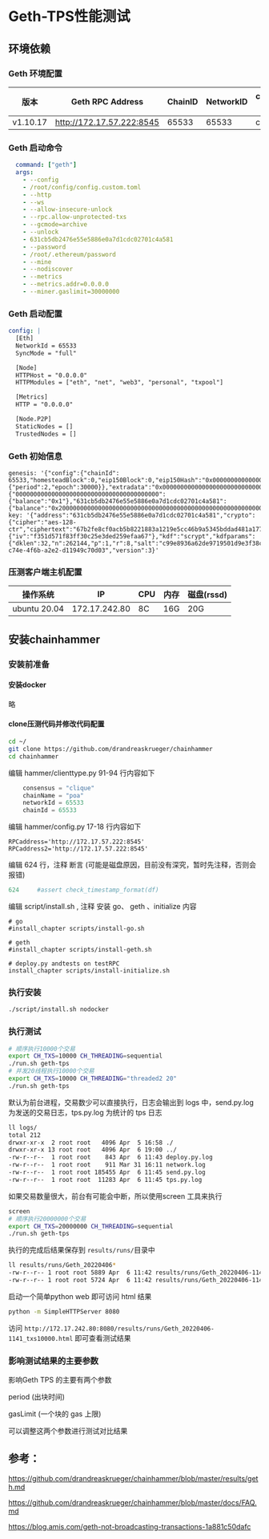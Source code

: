 # Geth-TPS性能测试

## 环境依赖

### Geth 环境配置

| 版本     | Geth RPC Address          | ChainID | NetworkID | consensus(共识算法) | CPU  | 内存 | 磁盘(rssd) |
| -------- | ------------------------- | ------- | --------- | ------------------- | ---- | ---- | ---------- |
| v1.10.17 | http://172.17.57.222:8545 | 65533   | 65533     | clique              | 4C   | 8G   | 100G       |

### Geth 启动命令

```yaml
  command: ["geth"]
  args:
    - --config
    - /root/config/config.custom.toml
    - --http
    - --ws
    - --allow-insecure-unlock
    - --rpc.allow-unprotected-txs
    - --gcmode=archive
    - --unlock
    - 631cb5db2476e55e5886e0a7d1cdc02701c4a581
    - --password
    - /root/.ethereum/password
    - --mine
    - --nodiscover
    - --metrics
    - --metrics.addr=0.0.0.0
    - --miner.gaslimit=30000000
```

### Geth 启动配置

```yaml
config: |
  [Eth]
  NetworkId = 65533
  SyncMode = "full"

  [Node]
  HTTPHost = "0.0.0.0"
  HTTPModules = ["eth", "net", "web3", "personal", "txpool"]

  [Metrics]
  HTTP = "0.0.0.0"

  [Node.P2P]
  StaticNodes = []
  TrustedNodes = []
```

### Geth 初始信息

```
genesis: '{"config":{"chainId": 65533,"homesteadBlock":0,"eip150Block":0,"eip150Hash":"0x0000000000000000000000000000000000000000000000000000000000000000","eip155Block":0,"eip158Block":0,"byzantiumBlock":0,"constantinopleBlock":0,"petersburgBlock":0,"istanbulBlock":0,"clique":{"period":2,"epoch":30000}},"extradata":"0x0000000000000000000000000000000000000000000000000000000000000000631cb5db2476e55e5886e0a7d1cdc02701c4a5810000000000000000000000000000000000000000000000000000000000000000000000000000000000000000000000000000000000000000000000000000000000","gasLimit":"30000000","coinbase":"0x0000000000000000000000000000000000000000","difficulty":"0x1","mixHash":"0x0000000000000000000000000000000000000000000000000000000000000000","alloc":{"0000000000000000000000000000000000000000":{"balance":"0x1"},"631cb5db2476e55e5886e0a7d1cdc02701c4a581":{"balance":"0x200000000000000000000000000000000000000000000000000000000000000"}},"nonce":"0x0000000000000123","number":"0x0","gasUsed":"0x0","parentHash":"0x0000000000000000000000000000000000000000000000000000000000000000","baseFeePerGas":null}'
key: '{"address":"631cb5db2476e55e5886e0a7d1cdc02701c4a581","crypto":{"cipher":"aes-128-ctr","ciphertext":"67b2fe8cf0acb5b8221883a1219e5cc46b9a5345bddad481a1775f4bdc2d37f6","cipherparams":{"iv":"f351d571f83ff30c25e3ded259efaa67"},"kdf":"scrypt","kdfparams":{"dklen":32,"n":262144,"p":1,"r":8,"salt":"c99e8936a62de9719501d9e3f38c08a896820d5dd9c7689195fe84a079b42250"},"mac":"9ccf8654d97369bd9acb7bec5eb72f1e56e84d781aa86501b9407270e3b1eeeb"},"id":"18a30473-c74e-4f6b-a2e2-d11949c70d03","version":3}'
```

### 压测客户端主机配置

| 操作系统     | IP            | CPU  | 内存 | 磁盘(rssd) |
| ------------ | ------------- | ---- | ---- | ---------- |
| ubuntu 20.04 | 172.17.242.80 | 8C   | 16G  | 20G        |

## 安装chainhammer

### 安装前准备

#### 安装docker

略

#### clone压测代码并修改代码配置

```sh
cd ~/
git clone https://github.com/drandreaskrueger/chainhammer
cd chainhammer
```

编辑 hammer/clienttype.py 91-94 行内容如下

```python
    consensus = "clique"
    chainName = "poa"
    networkId = 65533
    chainId = 65533
```

编辑 hammer/config.py 17-18 行内容如下

```
RPCaddress='http://172.17.57.222:8545'
RPCaddress2='http://172.17.57.222:8545'
```

编辑 624 行，注释 断言 (可能是磁盘原因，目前没有深究，暂时先注释，否则会报错) 

```python
624     #assert check_timestamp_format(df)
```

编辑 script/install.sh , 注释 安装 go、 geth 、initialize 内容

```
# go
#install_chapter scripts/install-go.sh

# geth
#install_chapter scripts/install-geth.sh

# deploy.py andtests on testRPC
install_chapter scripts/install-initialize.sh
```

### 执行安装

```sh
./script/install.sh nodocker
```

### 执行测试

```sh
# 顺序执行10000个交易
export CH_TXS=10000 CH_THREADING=sequential
./run.sh geth-tps
# 并发20线程执行10000个交易
export CH_TXS=10000 CH_THREADING="threaded2 20"
./run.sh geth-tps
```

默认为前台进程，交易数少可以直接执行，日志会输出到 logs 中，send.py.log 为发送的交易日志，tps.py.log 为统计的 tps 日志

```sh
ll logs/
total 212
drwxr-xr-x  2 root root   4096 Apr  5 16:58 ./
drwxr-xr-x 13 root root   4096 Apr  6 19:00 ../
-rw-r--r--  1 root root    843 Apr  6 11:43 deploy.py.log
-rw-r--r--  1 root root    911 Mar 31 16:11 network.log
-rw-r--r--  1 root root 185455 Apr  6 11:45 send.py.log
-rw-r--r--  1 root root  11283 Apr  6 11:45 tps.py.log
```

如果交易数量很大，前台有可能会中断，所以使用screen 工具来执行

```sh
screen
# 顺序执行20000000个交易
export CH_TXS=20000000 CH_THREADING=sequential
./run.sh geth-tps
```

执行的完成后结果保存到 `results/runs/`目录中

```sh
ll results/runs/Geth_20220406*
-rw-r--r-- 1 root root 5889 Apr  6 11:42 results/runs/Geth_20220406-1141_txs10000.html
-rw-r--r-- 1 root root 5724 Apr  6 11:42 results/runs/Geth_20220406-1141_txs10000.md
```

启动一个简单python web 即可访问 html 结果

```sh
python -m SimpleHTTPServer 8080
```

访问 `http://172.17.242.80:8080/results/runs/Geth_20220406-1141_txs10000.html` 即可查看测试结果 

### 影响测试结果的主要参数

影响Geth TPS 的主要有两个参数

period (出块时间)

gasLimit (一个块的 gas 上限)

可以调整这两个参数进行测试对比结果

## 参考：

https://github.com/drandreaskrueger/chainhammer/blob/master/results/geth.md

https://github.com/drandreaskrueger/chainhammer/blob/master/docs/FAQ.md

https://blog.amis.com/geth-not-broadcasting-transactions-1a881c50dafc
